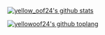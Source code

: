
[![yellow_oof24's github stats](https://github-readme-stats.vercel.app/api?username=yellowoof24&show_icons=true&theme=white)](https://github.com/yellowoof24)

[![yellowoof24's github toplang](https://github-readme-stats-mocha-zeta.vercel.app/api/top-langs/?username=yellowoof24&show_icons=true&theme=dracula&layout=compact)](https://github.com/yellowoof24)
